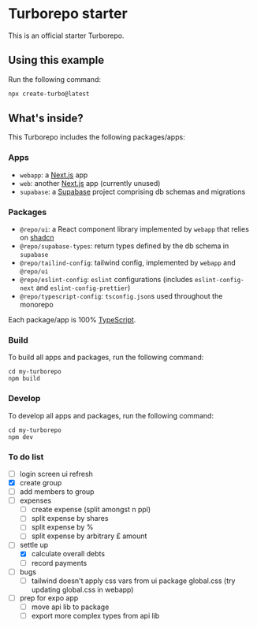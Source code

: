 # Turborepo starter

This is an official starter Turborepo.

## Using this example

Run the following command:

```sh
npx create-turbo@latest
```

## What's inside?

This Turborepo includes the following packages/apps:

### Apps

- `webapp`: a [Next.js](https://nextjs.org/) app 
- `web`: another [Next.js](https://nextjs.org/) app (currently unused)
- `supabase`: a [Supabase](https://supabase.com/) project comprising db schemas and migrations

### Packages

- `@repo/ui`: a React component library implemented by `webapp` that relies on [shadcn](https://ui.shadcn.com)
- `@repo/supabase-types`: return types defined by the db schema in `supabase`
- `@repo/tailind-config`: tailwind config, implemented by `webapp` and `@repo/ui`
- `@repo/eslint-config`: `eslint` configurations (includes `eslint-config-next` and `eslint-config-prettier`)
- `@repo/typescript-config`: `tsconfig.json`s used throughout the monorepo

Each package/app is 100% [TypeScript](https://www.typescriptlang.org/).

### Build

To build all apps and packages, run the following command:

```
cd my-turborepo
npm build
```

### Develop

To develop all apps and packages, run the following command:

```
cd my-turborepo
npm dev
```

### To do list

- [ ] login screen ui refresh
- [x] create group
- [ ] add members to group
- [ ] expenses
  - [ ] create expense (split amongst n ppl)
  - [ ] split expense by shares
  - [ ] split expense by %
  - [ ] split expense by arbitrary £ amount
- [ ] settle up
  - [x] calculate overall debts
  - [ ] record payments
- [ ] bugs
  - [ ] tailwind doesn't apply css vars from ui package global.css (try updating global.css in webapp)
- [ ] prep for expo app
  - [ ] move api lib to package
  - [ ] export more complex types from api lib
